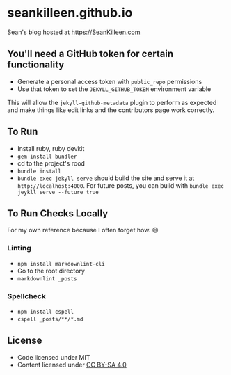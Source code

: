 # seankilleen.github.io

Sean's blog hosted at <https://SeanKilleen.com>

## You'll need a GitHub token for certain functionality

* Generate a personal access token with `public_repo` permissions
* Use that token to set the `JEKYLL_GITHUB_TOKEN` environment variable

This will allow the `jekyll-github-metadata` plugin to perform as expected and make things like edit links and the contributors page work correctly.

## To Run

* Install ruby, ruby devkit
* `gem install bundler`
* cd to the project's rood
* `bundle install`
* `bundle exec jekyll serve` should build the site and serve it at `http://localhost:4000`. For future posts, you can build with `bundle exec jeykll serve --future true`

## To Run Checks Locally

For my own reference because I often forget how. :smile:

### Linting

* `npm install markdownlint-cli`
* Go to the root directory
* `markdownlint _posts`

### Spellcheck

* `npm install cspell`
* `cspell _posts/**/*.md`

## License

* Code licensed under MIT
* Content licensed under [CC BY-SA 4.0](https://creativecommons.org/licenses/by-sa/4.0/)

